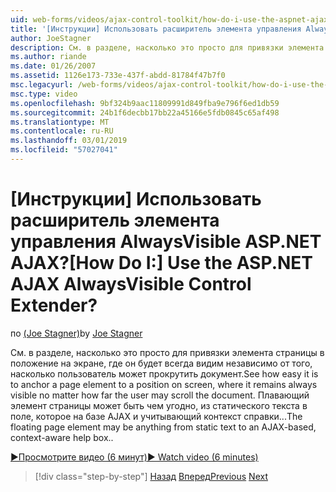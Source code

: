 ```yaml
---
uid: web-forms/videos/ajax-control-toolkit/how-do-i-use-the-aspnet-ajax-alwaysvisible-control-extender
title: '[Инструкции] Использовать расширитель элемента управления AlwaysVisible ASP.NET AJAX? | Документы Майкрософт'
author: JoeStagner
description: См. в разделе, насколько это просто для привязки элемента страницы в положение на экране, где он будет всегда видим независимо от того, насколько пользователь может прокрутить документ. ...
ms.author: riande
ms.date: 01/26/2007
ms.assetid: 1126e173-733e-437f-abdd-81784f47b7f0
msc.legacyurl: /web-forms/videos/ajax-control-toolkit/how-do-i-use-the-aspnet-ajax-alwaysvisible-control-extender
msc.type: video
ms.openlocfilehash: 9bf324b9aac11809991d849fba9e796f6ed1db59
ms.sourcegitcommit: 24b1f6decbb17bb22a45166e5fdb0845c65af498
ms.translationtype: MT
ms.contentlocale: ru-RU
ms.lasthandoff: 03/01/2019
ms.locfileid: "57027041"
---
```

<a name="how-do-i-use-the-aspnet-ajax-alwaysvisible-control-extender"></a><span data-ttu-id="5eda2-105">[Инструкции] Использовать расширитель элемента управления AlwaysVisible ASP.NET AJAX?</span><span class="sxs-lookup"><span data-stu-id="5eda2-105">[How Do I:] Use the ASP.NET AJAX AlwaysVisible Control Extender?</span></span>
====================
<span data-ttu-id="5eda2-106">по [(Joe Stagner)](https://github.com/JoeStagner)</span><span class="sxs-lookup"><span data-stu-id="5eda2-106">by [Joe Stagner](https://github.com/JoeStagner)</span></span>

<span data-ttu-id="5eda2-107">См. в разделе, насколько это просто для привязки элемента страницы в положение на экране, где он будет всегда видим независимо от того, насколько пользователь может прокрутить документ.</span><span class="sxs-lookup"><span data-stu-id="5eda2-107">See how easy it is to anchor a page element to a position on screen, where it remains always visible no matter how far the user may scroll the document.</span></span> <span data-ttu-id="5eda2-108">Плавающий элемент страницы может быть чем угодно, из статического текста в поле, которое на базе AJAX и учитывающий контекст справки...</span><span class="sxs-lookup"><span data-stu-id="5eda2-108">The floating page element may be anything from static text to an AJAX-based, context-aware help box..</span></span>

[<span data-ttu-id="5eda2-109">&#9654;Просмотрите видео (6 минут)</span><span class="sxs-lookup"><span data-stu-id="5eda2-109">&#9654; Watch video (6 minutes)</span></span>](https://channel9.msdn.com/Blogs/ASP-NET-Site-Videos/how-do-i-use-the-aspnet-ajax-alwaysvisible-control-extender)

> [!div class="step-by-step"]
> <span data-ttu-id="5eda2-110">[Назад](how-do-i-use-the-aspnet-ajax-modalpopup-extender-control.md)
> [Вперед](how-do-i-use-the-aspnet-ajax-accordion-control.md)</span><span class="sxs-lookup"><span data-stu-id="5eda2-110">[Previous](how-do-i-use-the-aspnet-ajax-modalpopup-extender-control.md)
[Next](how-do-i-use-the-aspnet-ajax-accordion-control.md)</span></span>
